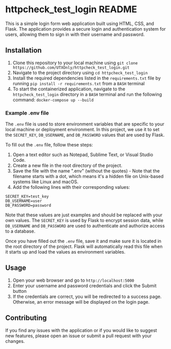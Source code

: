 

# httpcheck_test_login README

This is a simple login form web application built using HTML, CSS, and Flask. The application provides a secure login and authentication system for users, allowing them to sign in with their username and password.

## Installation

1. Clone this repository to your local machine using `git clone https://github.com/UTXOnly/httpcheck_test_login.git`
2. Navigate to the project directory using `cd httpcheck_test_login`
3. Install the required dependencies listed in the `requirements.txt` file by running `pip install -r requirements.txt` from a `BASH` terminal
4. To start the containerized application, navigate to the `httpcheck_test_login` directory in a `BASH` terminal and run the following command: `docker-compose up --build`



### Example .env file

The `.env` file is used to store environment variables that are specific to your local machine or deployment environment. In this project, we use it to set the `SECRET_KEY`, `DB_USERNAME`, and `DB_PASSWORD` values that are used by Flask.

To fill out the `.env` file, follow these steps:

1. Open a text editor such as Notepad, Sublime Text, or Visual Studio Code.
2. Create a new file in the root directory of the project.
3. Save the file with the name ".env" (without the quotes) - Note that the filename starts with a dot, which means it's a hidden file on Unix-based systems like Linux and macOS.
4. Add the following lines with their corresponding values:

```
SECRET_KEY=test_key
DB_USERNAME=user
DB_PASSWORD=password
```

Note that these values are just examples and should be replaced with your own values. The `SECRET_KEY` is used by Flask to encrypt session data, while `DB_USERNAME` and `DB_PASSWORD` are used to authenticate and authorize access to a database.

Once you have filled out the `.env` file, save it and make sure it is located in the root directory of the project. Flask will automatically read this file when it starts up and load the values as environment variables.


## Usage

1. Open your web browser and go to `http://localhost:5000` 
2. Enter your username and password credentials and click the Submit button
3. If the credentials are correct, you will be redirected to a success page. Otherwise, an error message will be displayed on the login page.

## Contributing

If you find any issues with the application or if you would like to suggest new features, please open an issue or submit a pull request with your changes.
